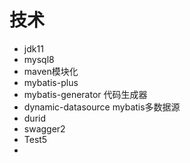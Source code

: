 
# 技术
- jdk11
- mysql8
- maven模块化
- mybatis-plus
- mybatis-generator 代码生成器
- dynamic-datasource mybatis多数据源
- durid
- swagger2
- Test5
- 